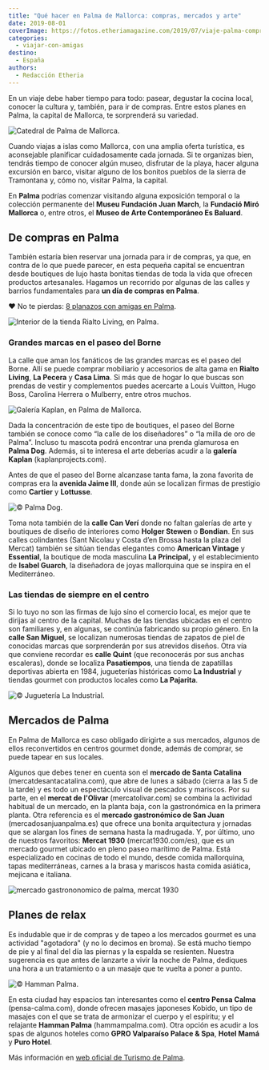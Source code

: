 ```yaml
---
title: "Qué hacer en Palma de Mallorca: compras, mercados y arte"
date: 2019-08-01
coverImage: https://fotos.etheriamagazine.com/2019/07/viaje-palma-compras-hamman.jpg
categories: 
  - viajar-con-amigas
destino: 
  - España
authors: 
  - Redacción Etheria
---
```


En un viaje debe haber tiempo para todo: pasear, degustar la cocina local, conocer la 
cultura y, también, para ir de compras. Entre estos planes en Palma, la capital de 
Mallorca, te sorprenderá su variedad. 

![Catedral de Palma de Mallorca.](https://fotos.etheriamagazine.com/2019/07/palma-mallorca.jpg "Catedral de Palma. © Toa Heftiba")

Cuando viajas a islas como Mallorca, con una amplia oferta turística, es aconsejable 
planificar cuidadosamente cada jornada. Si te organizas bien, tendrás tiempo de conocer 
algún museo, disfrutar de la playa, hacer alguna excursión en barco, visitar alguno de 
los bonitos pueblos de la sierra de Tramontana y, cómo no, visitar Palma, la capital. 

En **Palma** podrías comenzar visitando alguna exposición temporal o la colección 
permanente del **Museu Fundación Juan March**, la **Fundació Miró Mallorca** o, entre 
otros, el **Museo de Arte Contemporáneo Es Baluard**. 

## De compras en Palma

También estaría bien reservar una jornada para ir de compras, ya que, en contra de lo 
que puede parecer, en esta pequeña capital se encuentran desde boutiques de lujo hasta 
bonitas tiendas de toda la vida que ofrecen productos artesanales. Hagamos un recorrido 
por algunas de las calles y barrios fundamentales para **un día de compras en Palma**. 

❤️ No te pierdas: [8 planazos con amigas en 
Palma](https://etheriamagazine.com/2021/06/02/planes-y-excursiones-desde-palma-mallorca-con-amigas/). 

![Interior de la tienda Rialto Living, en Palma.](https://fotos.etheriamagazine.com/2019/07/compras-palma-rialto.jpg "© Rialto Living, en Palma.")

### Grandes marcas en el paseo del Borne

La calle que aman los fanáticos de las grandes marcas es el paseo del Borne. Allí se 
puede comprar mobiliario y accesorios de alta gama en **Rialto Living**, **La Pecera** y 
**Casa Lima**. Si más que de hogar lo que buscas son prendas de vestir y complementos 
puedes acercarte a Louis Vuitton, Hugo Boss, Carolina Herrera o Mulberry, entre otros 
muchos. 

![Galería Kaplan, en Palma de Mallorca.](https://fotos.etheriamagazine.com/2019/07/viaje-palma-compras-kaplan.jpg "© Galería Kaplan.")

Dada la concentración de este tipo de boutiques, el paseo del Borne también se conoce 
como “la calle de los diseñadores” o “la milla de oro de Palma”. Incluso tu mascota 
podrá encontrar una prenda glamurosa en **Palma Dog**. Además, si te interesa el arte 
deberías acudir a la **galería Kaplan** (kaplanprojects.com). 

Antes de que el paseo del Borne alcanzase tanta fama, la zona favorita de compras era la 
**avenida Jaime III**, donde aún se localizan firmas de prestigio como **Cartier** y 
**Lottusse**. 

![](https://fotos.etheriamagazine.com/2019/07/viaje-palma-compras-tienda-palma-dog.jpg "© Palma Dog.")

Toma nota también de la **calle Can Verí** donde no faltan galerías de arte y boutiques 
de diseño de interiores como **Holger Stewen** o **Bondian**. En sus calles colindantes 
(Sant Nicolau y Costa d’en Brossa hasta la plaza del Mercat) también se sitúan tiendas 
elegantes como **American Vintage** y **Essential**, la boutique de moda masculina **La 
Principal,** y el establecimiento de **Isabel Guarch**, la diseñadora de joyas 
mallorquina que se inspira en el Mediterráneo. 

### Las tiendas de siempre en el centro

Si lo tuyo no son las firmas de lujo sino el comercio local, es mejor que te dirijas al 
centro de la capital. Muchas de las tiendas ubicadas en el centro son familiares y, en 
algunas, se continúa fabricando su propio género. En la **calle San Miguel**, se 
localizan numerosas tiendas de zapatos de piel de conocidas marcas que sorprenderán por 
sus atrevidos diseños. Otra vía que conviene recordar es **calle Quint** (que 
reconocerás por sus anchas escaleras), donde se localiza **Pasatiempos**, una tienda de 
zapatillas deportivas abierta en 1984, jugueterías históricas como **La Industrial** y 
tiendas gourmet con productos locales como **La Pajarita**. 

![](https://fotos.etheriamagazine.com/2019/07/viaje-palma-compras-principal.jpg "© Juguetería La Industrial.")

## Mercados de Palma

En Palma de Mallorca es caso obligado dirigirte a sus mercados, algunos de ellos 
reconvertidos en centros gourmet donde, además de comprar, se puede tapear en sus 
locales. 

Algunos que debes tener en cuenta son el **mercado de Santa Catalina** 
(mercatdesantacatalina.com), que abre de lunes a sábado (cierra a las 5 de la tarde) y 
es todo un espectáculo visual de pescados y mariscos. Por su parte, en el **mercat de 
l'Olivar** (mercatolivar.com) se combina la actividad habitual de un mercado, en la 
planta baja, con la gastronómica en la primera planta. Otra referencia es el **mercado 
gastronómico de San Juan** (mercadosanjuanpalma.es) que ofrece una bonita arquitectura y 
jornadas que se alargan los fines de semana hasta la madrugada. Y, por último, uno de 
nuestros favoritos: **Mercat 1930** (mercat1930.com/es), que es un mercado gourmet 
ubicado en pleno paseo marítimo de Palma. Está especializado en cocinas de todo el 
mundo, desde comida mallorquina, tapas mediterráneas, carnes a la brasa y mariscos hasta 
comida asiática, mejicana e italiana. 

![mercado gastrononomico de palma, mercat 1930](https://fotos.etheriamagazine.com/2019/07/viaje-palma-mercat-1930.jpg "© Mercat 1930.")

## Planes de relax

Es indudable que ir de compras y de tapeo a los mercados gourmet es una actividad 
"agotadora" (y no lo decimos en broma). Se está mucho tiempo de pie y al final del día 
las piernas y la espalda se resienten. Nuestra sugerencia es que antes de lanzarte a 
vivir la noche de Palma, dediques una hora a un tratamiento o a un masaje que te vuelta 
a poner a punto. 

![](https://fotos.etheriamagazine.com/2019/07/viaje-palma-compras-hamman.jpg "© Hamman Palma.")

En esta ciudad hay espacios tan interesantes como el **centro Pensa Calma** 
(pensa-calma.com), donde ofrecen masajes japoneses Kobido, un tipo de masajes con el que 
se trata de armonizar el cuerpo y el espíritu; y el relajante **Hamman Palma** 
(hammampalma.com). Otra opción es acudir a los spas de algunos hoteles como **GPRO 
Valparaíso Palace & Spa**, **Hotel Mamá** y **Puro Hotel**. 

Más información en [web oficial de Turismo de Palma](https://www.visitpalma.com/es/).
